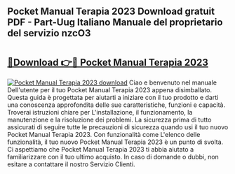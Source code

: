 ## Pocket Manual Terapia 2023 Download gratuit PDF - Part-Uug Italiano Manuale del proprietario del servizio nzcO3

# <h2><a href="http://dfd0nip.blite.top/?on=Pocket+Manual+Terapia+2023">🔗Download 👉🔴 Pocket Manual Terapia 2023</a></h2>

[![Pocket Manual Terapia 2023 download](https://i.imgur.com/lujVjoI.png)](http://dfd0nip.blite.top/?on=Pocket+Manual+Terapia+2023)
Ciao e benvenuto nel manuale Dell'utente per il tuo Pocket Manual Terapia 2023 appena disimballato. Questa guida è progettata per aiutarti a iniziare con il tuo prodotto e darti una conoscenza approfondita delle sue caratteristiche, funzioni e capacità. Troverai istruzioni chiare per L'installazione, il funzionamento, la manutenzione e la risoluzione dei problemi. La sicurezza prima di tutto assicurati di seguire tutte le precauzioni di sicurezza quando usi il tuo nuovo Pocket Manual Terapia 2023. Con funzionalità come L'elenco delle funzionalità, il tuo nuovo Pocket Manual Terapia 2023 è un punto di svolta. Ci aspettiamo che Pocket Manual Terapia 2023 ti abbia aiutato a familiarizzare con il tuo ultimo acquisto. In caso di domande o dubbi, non esitare a contattare il nostro Servizio Clienti.
